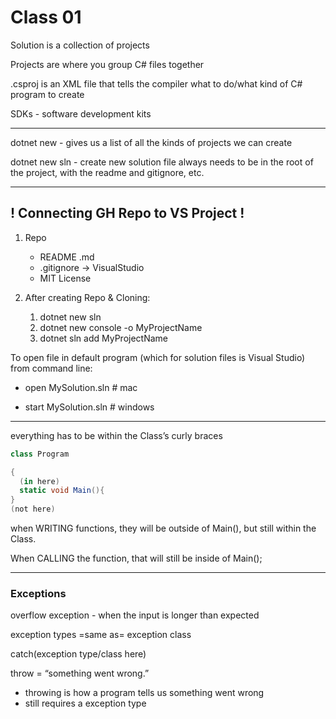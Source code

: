 # Class 01

Solution is a collection of projects

Projects are where you group C# files together

.csproj is an XML file that tells the compiler what to do/what kind of C# program to create

SDKs - software development kits

_____

dotnet new - gives us a list of all the kinds of projects we can create

dotnet new sln - create new solution file
always needs to be in the root of the project, with the readme and gitignore, etc.

_____

## **! Connecting GH Repo to VS Project !**

1. Repo
    * README .md
    * .gitignore -> VisualStudio
    * MIT License

2. After creating Repo & Cloning:
    1. dotnet new sln
    2. dotnet new console -o MyProjectName
    3. dotnet sln add MyProjectName

To open file in default program (which for solution files is Visual Studio) from command line:

* open MySolution.sln   # mac

* start MySolution.sln  # windows

_____

everything has to be within the Class’s curly braces

``` C#
class Program

{ 
  (in here) 
  static void Main(){
} 
(not here)
```

when WRITING functions, they will be outside of Main(), but still within the Class.

When CALLING the function, that will still be inside of Main();

_____

### Exceptions

overflow exception - when the input is longer than expected

exception types =same as= exception class

catch(exception type/class here)

throw = “something went wrong.”

* throwing is how a program tells us something went wrong
* still requires a exception type
